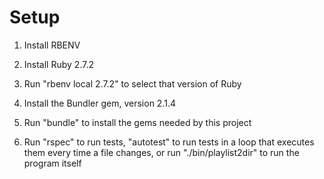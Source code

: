 # Setup

1. Install RBENV

2. Install Ruby 2.7.2

3. Run "rbenv local 2.7.2" to select that version of Ruby

4. Install the Bundler gem, version 2.1.4

5. Run "bundle" to install the gems needed by this project

6. Run "rspec" to run tests, "autotest" to run tests in a loop that executes them every time a file changes, or run "./bin/playlist2dir" to run the program itself

